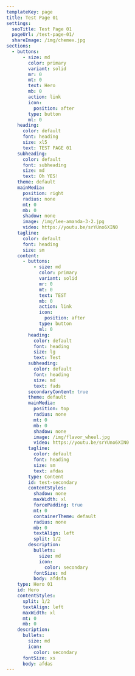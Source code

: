 ```yaml
---
templateKey: page
title: Test Page 01
settings:
  seoTitle: Test Page 01
  pageUrl: /test-page-01/
  shareImage: /img/chemex.jpg
sections:
  - buttons:
      - size: md
        color: primary
        variant: solid
        mr: 0
        mt: 0
        text: Hero
        mb: 0
        action: link
        icon:
          position: after
        type: button
        ml: 0
    heading:
      color: default
      font: heading
      size: xl5
      text: TEST PAGE 01
    subheading:
      color: default
      font: subheading
      size: md
      text: Oh YES!
    theme: default
    mainMedia:
      position: right
      radius: none
      mt: 0
      mb: 0
      shadow: none
      image: /img/lee-amanda-3-2.jpg
      video: https://youtu.be/srYUno6XIN0
    tagline:
      color: default
      font: heading
      size: sm
    content:
      - buttons:
          - size: md
            color: primary
            variant: solid
            mr: 0
            mt: 0
            text: TEST
            mb: 0
            action: link
            icon:
              position: after
            type: button
            ml: 0
        heading:
          color: default
          font: heading
          size: lg
          text: Test
        subheading:
          color: default
          font: heading
          size: md
          text: fads
        secondaryContent: true
        theme: default
        mainMedia:
          position: top
          radius: none
          mt: 0
          mb: 0
          shadow: none
          image: /img/flavor_wheel.jpg
          video: https://youtu.be/srYUno6XIN0
        tagline:
          color: default
          font: heading
          size: sm
          text: afdas
        type: Content
        id: test-secondary
        contentStyles:
          shadow: none
          maxWidth: xl
          forcePadding: true
          mt: 0
          containerTheme: default
          radius: none
          mb: 0
          textAlign: left
          split: 1/2
        description:
          bullets:
            size: md
            icon:
              color: secondary
          fontSize: md
          body: a﻿fdsfa
    type: Hero 01
    id: Hero
    contentStyles:
      split: 1/2
      textAlign: left
      maxWidth: xl
      mt: 0
      mb: 0
    description:
      bullets:
        size: md
        icon:
          color: secondary
      fontSize: xs
      body: a﻿fdas
---
```

